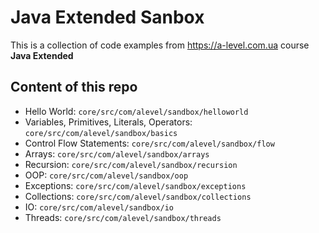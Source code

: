 # Java Extended Sanbox

This is a collection of code examples from <https://a-level.com.ua> course **Java Extended**

## Content of this repo

* Hello World: `core/src/com/alevel/sandbox/helloworld`
* Variables, Primitives, Literals, Operators: `core/src/com/alevel/sandbox/basics`
* Control Flow Statements: `core/src/com/alevel/sandbox/flow`
* Arrays: `core/src/com/alevel/sandbox/arrays`
* Recursion: `core/src/com/alevel/sandbox/recursion`
* OOP: `core/src/com/alevel/sandbox/oop`
* Exceptions: `core/src/com/alevel/sandbox/exceptions`
* Collections: `core/src/com/alevel/sandbox/collections`
* IO: `core/src/com/alevel/sandbox/io`
* Threads: `core/src/com/alevel/sandbox/threads`
